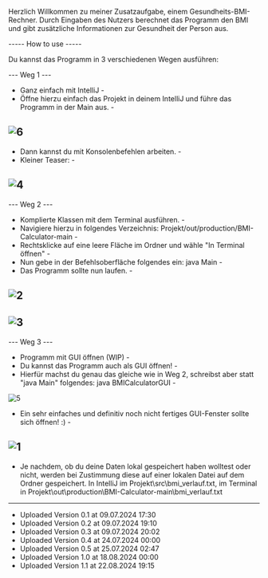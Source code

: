 Herzlich Willkommen zu meiner Zusatzaufgabe, einem Gesundheits-BMI-Rechner.
Durch Eingaben des Nutzers berechnet das Programm den BMI und gibt zusätzliche Informationen zur Gesundheit der Person aus.

----- How to use -----

Du kannst das Programm in 3 verschiedenen Wegen ausführen:

--- Weg 1 ---
- Ganz einfach mit IntelliJ -
- Öffne hierzu einfach das Projekt in deinem IntelliJ und führe das Programm in der Main aus. -

![6](https://github.com/user-attachments/assets/3017b07e-4afc-4b26-8797-23a595f6611a)
-
- Dann kannst du mit Konsolenbefehlen arbeiten. -
- Kleiner Teaser: -

![4](https://github.com/user-attachments/assets/9014d5fa-6430-4ed3-95e9-d58d5751644a)
-

--- Weg 2 ---
- Komplierte Klassen mit dem Terminal ausführen. -
- Navigiere hierzu in folgendes Verzeichnis: Projekt/out/production/BMI-Calculator-main -
- Rechtsklicke auf eine leere Fläche im Ordner und wähle "In Terminal öffnen" -
- Nun gebe in der Befehlsoberfläche folgendes ein: java Main -
- Das Programm sollte nun laufen. -

![2](https://github.com/user-attachments/assets/3e50942f-deb6-47c3-9610-ad079fae0d91)
-
![3](https://github.com/user-attachments/assets/0ddc15ea-9604-45d0-a3e2-448e2e71fb6d)
-


--- Weg 3 ---
- Programm mit GUI öffnen (WIP) -
- Du kannst das Programm auch als GUI öffnen! -
- Hierfür machst du genau das gleiche wie in Weg 2, schreibst aber statt "java Main" folgendes: java BMICalculatorGUI -

![5](https://github.com/user-attachments/assets/cbe052d2-0927-4e98-870b-3bdde37ae83e)

- Ein sehr einfaches und definitiv noch nicht fertiges GUI-Fenster sollte sich öffnen! :) -

![1](https://github.com/user-attachments/assets/7d2ee80b-6da2-4ad1-9ee5-9bcbda138b39)
-

- Je nachdem, ob du deine Daten lokal gespeichert haben wolltest oder nicht, werden bei Zustimmung diese auf einer lokalen Datei auf dem Ordner gespeichert. In IntelliJ im Projekt\src\bmi_verlauf.txt, im Terminal in Projekt\out\production\BMI-Calculator-main\bmi_verlauf.txt

----------------------------------------------

- Uploaded Version 0.1 at 09.07.2024 17:30
- Uploaded Version 0.2 at 09.07.2024 19:10
- Uploaded Version 0.3 at 09.07.2024 20:02
- Uploaded Version 0.4 at 24.07.2024 00:00
- Uploaded Version 0.5 at 25.07.2024 02:47
- Uploaded Version 1.0 at 18.08.2024 00:00
- Uploaded Version 1.1 at 22.08.2024 19:15
